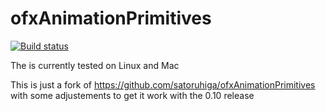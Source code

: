 # ofxAnimationPrimitives
[![Build status](https://travis-ci.org/edap/ofxAnimationPrimitives.svg?branch=master)](https://travis-ci.org/edap/ofxAnimationPrimitives)

The is currently tested on Linux and Mac


This is just a fork of https://github.com/satoruhiga/ofxAnimationPrimitives with some adjustements to get it work with the 0.10 release
